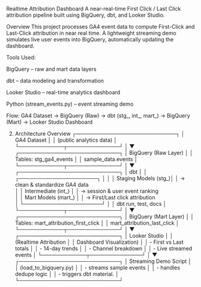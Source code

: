 Realtime Attribution Dashboard
A near-real-time First Click / Last Click attribution pipeline built using BigQuery, dbt, and Looker Studio.

Overview
This project processes GA4 event data to compute First-Click and Last-Click attribution in near real time.
A lightweight streaming demo simulates live user events into BigQuery, automatically updating the dashboard.

Tools Used:

BigQuery – raw and mart data layers

dbt – data modeling and transformation

Looker Studio – real-time analytics dashboard

Python (stream_events.py) – event streaming demo

Flow:
GA4 Dataset → BigQuery (Raw) → dbt (stg_, int_, mart_) → BigQuery (Mart) → Looker Studio Dashboard

2. Architecture Overview
        ┌───────────────────────────┐
        │       GA4 Dataset         │
        │ (public analytics data)   │
        └────────────┬──────────────┘
                     │
                     ▼
        ┌───────────────────────────┐
        │     BigQuery (Raw Layer)  │
        │ Tables: stg_ga4_events     │
        │         sample_data.events │
        └────────────┬──────────────┘
                     │
                     ▼
        ┌───────────────────────────┐
        │           dbt             │
        │  ┌─────────────────────┐  │
        │  │ Staging Models (stg_)│  │ → clean & standardize GA4 data  
        │  │ Intermediate (int_) │  │ → session & user event ranking  
        │  │ Mart Models (mart_) │  │ → First/Last click attribution  
        │  └─────────────────────┘  │
        │ dbt run, test, docs       │
        └────────────┬──────────────┘
                     │
                     ▼
        ┌───────────────────────────┐
        │     BigQuery (Mart Layer) │
        │ Tables: mart_attribution_first_click │
        │          mart_attribution_last_click  │
        └────────────┬──────────────┘
                     │
                     ▼
        ┌───────────────────────────┐
        │      Looker Studio        │
        │ (Realtime Attribution     │
        │  Dashboard Visualization) │
        │   - First vs Last totals  │
        │   - 14-day trends         │
        │   - Channel breakdown     │
        │   - Live streamed events  │
        └────────────┬──────────────┘
                     │
                     ▼
        ┌───────────────────────────┐
        │     Streaming Demo Script │
        │ (load_to_bigquery.py)     │
        │  - streams sample events  │
        │  - handles dedupe logic   │
        │  - triggers dbt material. │
        └───────────────────────────┘

